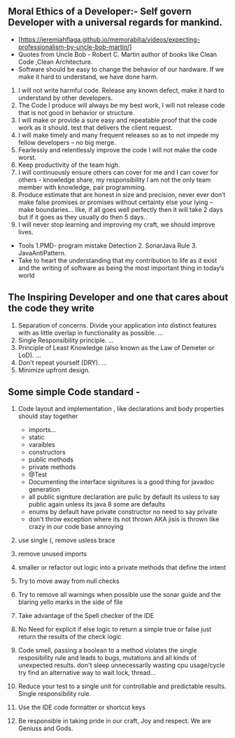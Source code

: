
## Moral Ethics of a Developer:-  Self govern Developer with a universal regards for mankind.
* [https://jeremiahflaga.github.io/memorabilia/videos/expecting-professionalism-by-uncle-bob-martin/] 
* Quotes from Uncle Bob -  Robert C. Martin author of books like Clean Code ,Clean Architecture. 
* Software should be easy to change the behavior of our hardware. If we make it hard to understand, we have done harm. 
1. I will not write harmful code. Release any known defect, make it hard to understand by other developers. 
2. The Code I produce will always be my best work, I will not release code that is not good in behavior or structure. 
3. I will make or provide a sure easy and repeatable proof that the code work as it should. test that delivers the client request. 
4. I will make timely and many frequent releases so as to not impede my fellow developers – no big merge. 
5. Fearlessly and relentlessly improve the code I will not make the code worst. 
6. Keep productivity of the team high. 
7. I will continuously ensure others can cover for me and I can cover for others  - knowledge share, my responsibility I am not the only team member with knowledge, pair programming. 
8. Produce estimate that are honest in size and precision, never ever don’t make false promises or promises without certainty else your lying – make boundaries… like, if all goes well perfectly then it will take 2 days but if it goes as they usually do then 5 days.. 
9. I will never stop learning and improving my craft, we should improve lives. 
* Tools  1.PMD- program mistake Detection   2. SonarJava  Rule  3. JavaAntiPattern. 
* Take to heart the understanding that my contribution to life as it exist and the writing of software as being the most important thing in today’s world

## The Inspiring Developer and one that cares about the code they write
1. Separation of concerns. Divide your application into distinct features with as little overlap in functionality as possible. ... 
2. Single Responsibility principle. ... 
3. Principle of Least Knowledge (also known as the Law of Demeter or LoD). ...  
4. Don't repeat yourself (DRY). ...  
5. Minimize upfront design. 

## Some simple Code standard -

1. Code layout and implementation , like declarations and body properties should stay together 

   * imports... 
   * static 
   * varaibles 
   * constructors 
   * public methods 
   * private methods 
   * @Test 
   * Documenting the interface signitures is a good thing for javadoc generation
   * all public signiture declaration are pulic by default its usless to say public again unless its java 8 some are defaults  
   * enums by default have private constructor no need to say private 
   * don't throw exception where its not thrown AKA jisis is thrown like crazy in our code base annoying 
  
2. use single (, remove usless brace
3. remove unused imports
4. smaller or refactor out logic into a private methods that define the intent
5. Try to move away from null checks
6. Try to remove all warnings when possible use the sonar guide and the blaring yello marks in the side of file
7. Take advantage of the Spell checker of the IDE
8. No Need for explicit if else logic to return a simple true or false just return the results of the check logic
9. Code smell, passing a boolean to a method violates the single resposibility rule and leads to bugs,
   mutations and all kinds of unexpected results.
   don't sleep unnecessarily wasting cpu usage/cycle try find an alternative way to wait  lock, thread...
10. Reduce your test to a single unit for controllable and predictable results. Single responsibility rule.
11. Use the IDE code formatter or shortcut keys
12. Be responsible in taking pride in our craft, Joy and respect. We are Geniuss and Gods.

